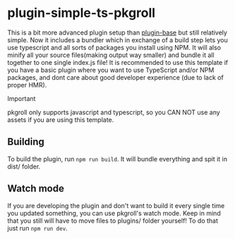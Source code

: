 # plugin-simple-ts-pkgroll
This is a bit more advanced plugin setup than [plugin-base](../plugin-base/) but still relatively simple.
Now it includes a bundler which in exchange of a build step lets you use typescript and all sorts of packages you install using NPM.
It will also minify all your source files(making output way smaller) and bundle it all together to one single index.js file!
It is recommended to use this template if you have a basic plugin where you want to use TypeScript and/or NPM packages, and dont care about good developer experience (due to lack of proper HMR).

> [!IMPORTANT]
> pkgroll only supports javascript and typescript, so you CAN NOT use any assets if you are using this template.

## Building
To build the plugin, run `npm run build`. It will bundle everything and spit it in dist/ folder.

## Watch mode
If you are developing the plugin and don't want to build it every single time you updated something, you can use pkgroll's watch mode. 
Keep in mind that you still will have to move files to plugins/ folder yourself!
To do that just run `npm run dev`.
